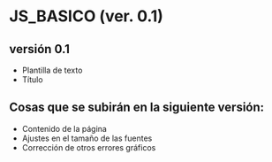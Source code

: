 # JS_BASICO (ver. 0.1)

## versión 0.1
- Plantilla de texto
- Título

## Cosas que se subirán en la siguiente versión:
- Contenido de la página
- Ajustes en el tamaño de las fuentes
- Corrección de otros errores gráficos
